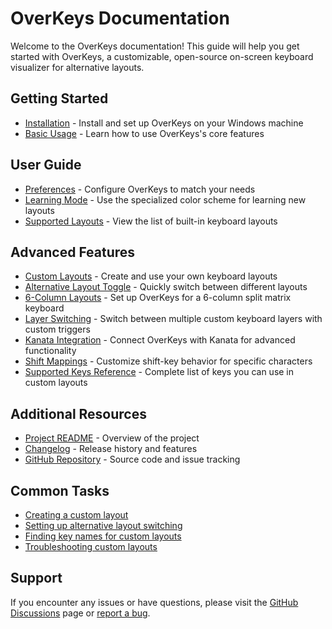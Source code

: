 # OverKeys Documentation

Welcome to the OverKeys documentation! This guide will help you get started with OverKeys, a customizable, open-source on-screen keyboard visualizer for alternative layouts.

## Getting Started

- [Installation](getting-started/installation.md) - Install and set up OverKeys on your Windows machine
- [Basic Usage](getting-started/basic-usage.md) - Learn how to use OverKeys's core features

## User Guide

- [Preferences](user-guide/preferences.md) - Configure OverKeys to match your needs
- [Learning Mode](user-guide/learning-mode.md) - Use the specialized color scheme for learning new layouts
- [Supported Layouts](../README.md#features) - View the list of built-in keyboard layouts

## Advanced Features

- [Custom Layouts](advanced/custom-layouts.md) - Create and use your own keyboard layouts
- [Alternative Layout Toggle](advanced/alternative-layouts.md) - Quickly switch between different layouts
- [6-Column Layouts](advanced/6-column-layouts.md) - Set up OverKeys for a 6-column split matrix keyboard
- [Layer Switching](advanced/layer-switching.md) - Switch between multiple custom keyboard layers with custom triggers
- [Kanata Integration](advanced/kanata-integration.md) - Connect OverKeys with Kanata for advanced functionality
- [Shift Mappings](advanced/shift-mappings.md) - Customize shift-key behavior for specific characters
- [Supported Keys Reference](advanced/supported-keys.md) - Complete list of keys you can use in custom layouts

## Additional Resources

- [Project README](../README.md) - Overview of the project
- [Changelog](../CHANGELOG.md) - Release history and features
- [GitHub Repository](https://github.com/conventoangelo/OverKeys) - Source code and issue tracking

## Common Tasks

- [Creating a custom layout](advanced/custom-layouts.md#creating-custom-layouts)
- [Setting up alternative layout switching](advanced/alternative-layouts.md)
- [Finding key names for custom layouts](advanced/supported-keys.md)
- [Troubleshooting custom layouts](advanced/custom-layouts.md#troubleshooting)

## Support

If you encounter any issues or have questions, please visit the [GitHub Discussions](https://github.com/conventoangelo/OverKeys/discussions) page or [report a bug](https://github.com/conventoangelo/OverKeys/issues/new?template=bug_report.md).
